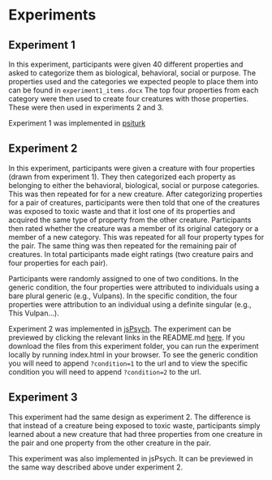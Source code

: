 # Experiments

## Experiment 1

In this experiment, participants were given 40 different properties and asked to categorize them as biological, behavioral, social or purpose. The properties used and the categories we expected people to place them into can be found in `experiment1_items.docx` The top four properties from each category were then used to create four creatures with those properties. These were then used in experiments 2 and 3. 

Experiment 1 was implemented in [psiturk](https://psiturk.org/)

## Experiment 2

In this experiment, participants were given a creature with four properties (drawn from experiment 1). They then categorized each property as belonging to either the behavioral, biological, social or purpose categories. This was then repeated for for a new creature. After categorizing properties for a pair of creatures, participants were then told that one of the creatures was exposed to toxic waste and that it lost one of its properties and acquired the same type of property from the other creature. Participants then rated whether the creature was a member of its original category or a member of a new category. This was repeated for all four property types for the pair. The same thing was then repeated for the remaining pair of creatures. In total participants made eight ratings (two creature pairs and four properties for each pair). 

Participants were randomly assigned to one of two conditions. In the generic condition, the four properties were attributed to individuals using a bare plural generic (e.g., Vulpans). In the specific condition, the four properties were attribution to an individual using a definite singular (e.g., This Vulpan...). 

Experiment 2 was implemented in [jsPsych](https://www.jspsych.org/7.3/).  The experiment can be previewed by clicking the relevant links in the README.md [here](https://github.com/cicl-stanford/teleology_and_generics). If you download the files from this experiment folder, you can run the experiment locally by running index.html in your browser. To see the generic condition you will need to append `?condition=1` to the url and to view the specific condition you will need to append `?condition=2` to the url.

## Experiment 3

This experiment had the same design as experiment 2. The difference is that instead of a creature being exposed to toxic waste, participants simply learned about a new creature that had three properties from one creature in the pair and one property from the other creature in the pair. 

This experiment was also implemented in jsPsych. It can be previewed in the same way described above under experiment 2. 